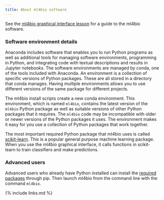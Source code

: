 ```yaml
---
title: About ml4bio software
---
```


See the [ml4bio graphical interface lesson](episode-gui) for a guide to the ml4bio software.

### Software environment details

Anaconda includes software that enables you to run Python programs as well as additional tools for managing software environments, programming in Python, and integrating code with textual descriptions and results in Jupyter notebooks.
The software environments are managed by conda, one of the tools included with Anaconda.
An environment is a collection of specific versions of Python packages.
These are all stored in a directory that conda manages.
Having multiple environments allows you to use different versions of the same package for different projects.

The ml4bio install scripts create a new conda environment.
This environment, which is named `ml4bio`, contains the latest version of the `ml4bio` Python package as well as suitable versions of other Python packages that it requires.
The `ml4bio` code may be incompatible with older or newer versions of the Python packages it uses.
The environment makes it easy for you use a collection of Python packages that work together.

The most important required Python package that ml4bio uses is called [scikit-learn](https://scikit-learn.org/).
This is a popular general purpose machine learning package.
When you use the ml4bio graphical interface, it calls functions in scikit-learn to train classifiers and make predictions.

### Advanced users
Advanced users who already have Python installed can install the [required packages](https://github.com/gitter-lab/ml-bio-workshop/tree/gh-pages/scripts) through pip.
Then launch ml4bio from the command line with the command `ml4bio`.

{% include links.md %}
